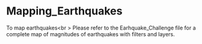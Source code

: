 # Mapping_Earthquakes
To map earthquakes<br \>
Please refer to the Earhquake_Challenge file for a complete map of magnitudes of earthquakes with filters and layers.
